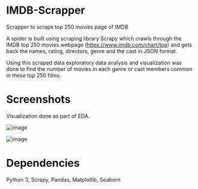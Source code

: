 # IMDB-Scrapper
Scrapper to scrape top 250 movies page of IMDB

A spider is built using scraping library Scrapy which crawls through the IMDB top 250 movies webpage (https://www.imdb.com/chart/top) and gets back the names, rating, directors, genre and the cast in JSON format.

Using this scraped data exploratory data analysis and visualization was done to find the number of movies in each genre or cast members common in these top 250 films.

# Screenshots

Visualization done as part of EDA.

![image](https://user-images.githubusercontent.com/16362957/53359747-d0d4f280-3959-11e9-83f9-2ed04eece815.png)


![image](https://user-images.githubusercontent.com/16362957/53359801-f82bbf80-3959-11e9-8924-939ea5e142d3.png)

# Dependencies

Python 3,
Scrapy,
Pandas,
Matplotlib,
Seaborn

